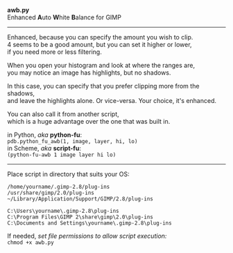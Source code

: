 **awb.py**  
Enhanced **A**uto **W**hite **B**alance for GIMP

---
Enhanced, because you can specify the amount you wish to clip.  
4 seems to be a good amount, but you can set it higher or lower,  
if you need more or less filtering.  

When you open your histogram and look at where the ranges are,  
you may notice an image has highlights, but no shadows.  

In this case, you can specify that you prefer clipping more from the shadows,  
and leave the highlights alone.  Or vice-versa.  Your choice, it's enhanced.  

You can also call it from another script,  
which is a huge advantage over the one that was built in.  

in Python, *aka* **python-fu**:  
`pdb.python_fu_awb(1, image, layer, hi, lo)`  
in Scheme, *aka* **script-fu**:  
`(python-fu-awb 1 image layer hi lo)`  

---

Place script in directory that suits your OS:

    /home/yourname/.gimp-2.8/plug-ins  
  	/usr/share/gimp/2.0/plug-ins  
    ~/Library/Application/Support/GIMP/2.8/plug-ins  

  	C:\Users\yourname\.gimp-2.8\plug-ins  
  	C:\Program Files\GIMP 2\share\gimp\2.0\plug-ins  
  	C:\Documents and Settings\yourname\.gimp-2.8\plug-ins  

If needed, *set file permissions to allow script execution:*  
    `chmod +x awb.py`  
  
